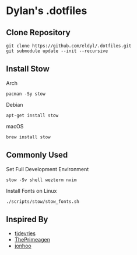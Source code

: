 # Dylan's .dotfiles

## Clone Repository

```shell
git clone https://github.com/eldyl/.dotfiles.git
git submodule update --init --recursive
```

## Install Stow

Arch
```shell
pacman -Sy stow
```
Debian
```shell
apt-get install stow
```
macOS
```shell
brew install stow
```

## Commonly Used

Set Full Development Environment
```shell
stow -Sv shell wezterm nvim
```
Install Fonts on Linux
```shell
./scripts/stow/stow_fonts.sh
```

## Inspired By

- [tjdevries](https://github.com/tjdevries/tjdevries)
- [ThePrimeagen](https://github.com/ThePrimeagen/.dotfiles)
- [jonhoo](https://github.com/jonhoo/configs/tree/master)
